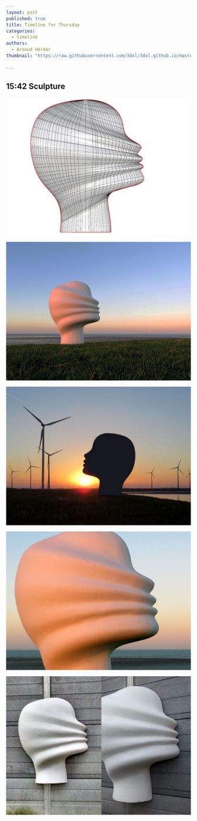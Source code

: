 ```yaml
---
layout: post
published: true
title: Timeline for Thursday
categories:
  - timeline
authors:
  - Arnoud Herder
thumbnail: "https://raw.githubusercontent.com/3dxl/3dxl.github.io/master/photos/2015-01-01/00_head.mini.jpg"

---
```


## 15:42 Sculpture
![](https://raw.githubusercontent.com/3dxl/3dxl.github.io/master/photos/2015-01-01/00_head.midi.jpg)

![](https://raw.githubusercontent.com/3dxl/3dxl.github.io/master/photos/2015-01-01/03_img_4531.midi.jpg)

![](https://raw.githubusercontent.com/3dxl/3dxl.github.io/master/photos/2015-01-01/04_img_4548_a.midi.jpg)

![](https://raw.githubusercontent.com/3dxl/3dxl.github.io/master/photos/2015-01-01/02_img_4517.midi.jpg)

![](https://raw.githubusercontent.com/3dxl/3dxl.github.io/master/photos/2015-01-01/01_img_2000.midi.jpg)




 		 	   		  
